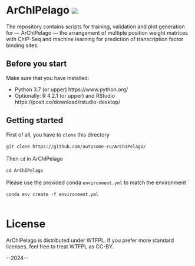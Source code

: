 # ArChIPelago <img src="https://github.com/autosome-ru/ArChIPelago/Archipelago.png">
The repository contains scripts for training, validation and plot generation for — ArChIPelago — the arrangement of multiple position weight matrices with ChIP-Seq and machine learning for prediction of transcription factor binding sites.

## Before you start

Make sure that you have installed:
<ul>
<li>Python 3.7 (or upper) https://www.python.org/
<li>Optionally: R 4.2.1 (or upper) and RStudio https://posit.co/download/rstudio-desktop/
</ul>



## Getting started

First of all, you have to ```clone``` this directory</br></br>
```git clone https://github.com/autosome-ru/ArChIPelago/```</br></br>
Then ```cd``` in ArChIPelago </br></br>
```cd ArChIPelago```</br></br>
Please use the provided conda ```environment.yml``` to match the environment `</br></br>
```conda env create -f environment.yml```</br></br>

# License
ArChIPelago is distributed under WTFPL. If you prefer more standard licenses, feel free to treat WTFPL as CC-BY.

--2024--

